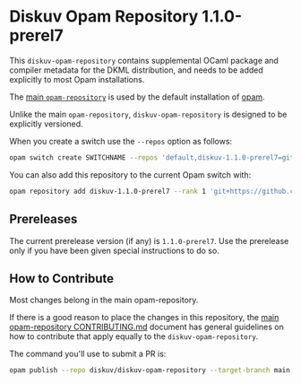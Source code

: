 # Diskuv Opam Repository 1.1.0-prerel7

This `diskuv-opam-repository` contains supplemental OCaml package and compiler
metadata for the DKML distribution, and needs to be added explicitly to most
Opam installations.

The [main `opam-repository`](https://github.com/ocaml/opam-repository)
is used by the default installation of [opam](https://opam.ocaml.org/).

Unlike the main `opam-repository`, `diskuv-opam-repository` is designed to
be explicitly versioned.

When you create a switch use the `--repos` option as follows:

```bash
opam switch create SWITCHNAME --repos 'default,diskuv-1.1.0-prerel7=git+https://github.com/diskuv/diskuv-opam-repository.git#v1.1.0-prerel7' 4.12.1
```

You can also add this repository to the current Opam switch with:

```bash
opam repository add diskuv-1.1.0-prerel7 --rank 1 'git+https://github.com/diskuv/diskuv-opam-repository.git#v1.1.0-prerel7'
```

## Prereleases

The current prerelease version (if any) is `1.1.0-prerel7`. Use the prerelease only if you have been given
special instructions to do so.

## How to Contribute

Most changes belong in the main opam-repository.

If there is a good reason to place the changes in this repository, the
[main opam-repository CONTRIBUTING.md](https://github.com/ocaml/opam-repository/blob/master/CONTRIBUTING.md)
document has general guidelines on how to contribute that apply equally to
the `diskuv-opam-repository`.

The command you'll use to submit a PR is:

```bash
opam publish --repo diskuv/diskuv-opam-repository --target-branch main
```
